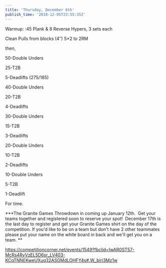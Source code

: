 ```yaml
---
title: 'Thursday, December 6th'
publish_time: '2018-12-05T23:55:35Z'
---
```


Warmup: :45 Plank & 8 Reverse Hypers, 3 sets each

Clean Pulls from blocks (4″) 5×2 to 2RM

then,

50-Double Unders

25-T2B

5-Deadlifts (275/185)

40-Double Unders

20-T2B

4-Deadlifts

30-Double Unders

15-T2B

3-Deadlifts

20-Double Unders

10-T2B

2-Deadlifts

10-Double Unders

5-T2B

1-Deadlift

For time.

**\*The Granite Games Throwdown in coming up January 12th.  Get your
teams together and registered soon to reserve your spot!  December 17th
is the last day to register and get your Granite Games shirt on the day
of the competition. If you'd like to be on a team but don't have 2 other
teammates please put your name on the white board in back and we'll get
you on a team. **

<https://competitioncorner.net/events/1549?fbclid=IwAR0ST57-McRs4RyVzEL5D6sr_LV403-KCqTNNEKweUXuq32ASGMdLOHFY4s#.W_biri3Mz1w>
